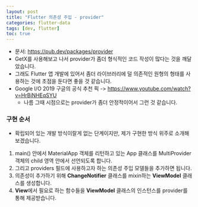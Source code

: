 ```yaml
---
layout: post
title: "Flutter 의존성 주입 - provider"
categories: flutter-data
tags: [dev, flutter]
toc: true
---
```


- 문서: https://pub.dev/packages/provider
- GetX를 사용해보고 나서 provider가 좀더 형식적인 코드 작성이 많다는 것을 깨달았습니다.
- 그래도 Flutter 앱 개발에 있어서 좀더 라이브러리에 덜 의존적인 원형의 형태를 사용하는 것에 초점을 둔다면 좋을 것 같습니다.
- Google I/O 2019 구글의 공식 추천 픽 -> https://www.youtube.com/watch?v=HrBiNHEqSYU
  - 나름 그때 시점으로는 provider가 좀더 안정적이어서 그런 것 같습니다.

### 구현 순서
- 확립되어 있는 개발 방식이랄게 없는 단계이지만, 제가 구현한 방식 위주로 소개해보겠습니다.
1. main() 안에서 MaterialApp 객체를 리턴하고 있는 App 클래스를 MultiProvider 객체의 child 영역 안에서 선언되도록 합니다.
2. 그리고 providers 필드에 사용하고자 하는 의존성 주입 모델들을 추가하면 됩니다.
3. 의존성이 추가하기 위해 **ChangeNotifier** 클래스를 mixin하는 **ViewModel** 클래스를 생성합니다.
4. **View**에서 필요로 하는 함수들을 **ViewModel** 클래스의 인스턴스를 provider를 통해 제공받습니다.

